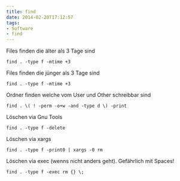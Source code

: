 ```yaml
---
title: find
date: 2014-02-20T17:12:57
tags:
- Software
- find
---
```


Files finden die älter als 3 Tage sind

    find . -type f -mtime +3

Files finden die jünger als 3 Tage sind

    find . -type f -mtime +3

Ordner finden welche vom User und Other schreibbar sind

    find . \( ! -perm -o+w -and -type d \) -print

Löschen via Gnu Tools

    find . -type f -delete

Löschen via xargs

    find . -type f -print0 | xargs -0 rm

Löschen via exec (wenns nicht anders geht). Gefährlich mit Spaces!

    find . -type f -exec rm {} \;
